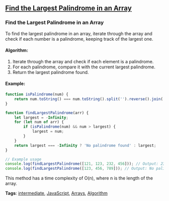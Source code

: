 ## [Find the Largest Palindrome in an Array](#find-the-largest-palindrome-in-an-array)

### Find the Largest Palindrome in an Array

To find the largest palindrome in an array, iterate through the array and check if each number is a palindrome, keeping track of the largest one.

#### Algorithm:
1. Iterate through the array and check if each element is a palindrome.
2. For each palindrome, compare it with the current largest palindrome.
3. Return the largest palindrome found.

#### Example:
```javascript
function isPalindrome(num) {
    return num.toString() === num.toString().split('').reverse().join('');
}

function findLargestPalindrome(arr) {
    let largest = -Infinity;
    for (let num of arr) {
        if (isPalindrome(num) && num > largest) {
            largest = num;
        }
    }
    return largest === -Infinity ? 'No palindrome found' : largest;
}

// Example usage
console.log(findLargestPalindrome([121, 123, 232, 456])); // Output: 232
console.log(findLargestPalindrome([123, 456, 789])); // Output: No palindrome found
```

This method has a time complexity of O(n), where n is the length of the array.

**Tags**: [intermediate](./level/intermediate), [JavaScript](./theme/javascript), [Arrays](./theme/arrays), [Algorithm](./theme/algorithm)


